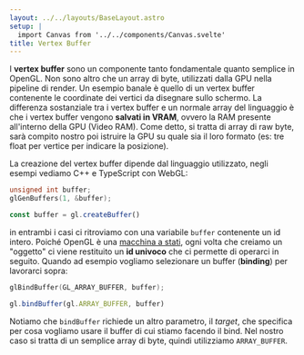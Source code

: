 ```yaml
---
layout: ../../layouts/BaseLayout.astro
setup: |
  import Canvas from '../../components/Canvas.svelte'
title: Vertex Buffer
---
```


I **vertex buffer** sono un componente tanto fondamentale quanto semplice in OpenGL. Non sono altro che un array di byte, utilizzati dalla GPU nella pipeline di render. Un esempio banale è quello di un vertex buffer contenente le coordinate dei vertici da disegnare sullo schermo. La differenza sostanziale tra i vertex buffer e un normale array del linguaggio è che i vertex buffer vengono **salvati in VRAM**, ovvero la RAM presente all'interno della GPU (Video RAM). Come detto, si tratta di array di raw byte, sarà compito nostro poi istruire la GPU su quale sia il loro formato (es: tre float per vertice per indicare la posizione).

La creazione del vertex buffer dipende dal linguaggio utilizzato, negli esempi vediamo C++ e TypeScript con WebGL:

```cpp
unsigned int buffer;
glGenBuffers(1, &buffer);
```

```ts
const buffer = gl.createBuffer()
```

in entrambi i casi ci ritroviamo con una variabile `buffer` contenente un id intero. Poiché OpenGL è una [macchina a stati](/theory/opengl#opengl-come-macchina-a-stati), ogni volta che creiamo un "oggetto" ci viene restituito un **id univoco** che ci permette di operarci in seguito.
Quando ad esempio vogliamo selezionare un buffer (**binding**) per lavorarci sopra:

```cpp
glBindBuffer(GL_ARRAY_BUFFER, buffer);
```

```ts
gl.bindBuffer(gl.ARRAY_BUFFER, buffer)
```

Notiamo che `bindBuffer` richiede un altro parametro, il _target_, che specifica per cosa vogliamo usare il buffer di cui stiamo facendo il bind. Nel nostro caso si tratta di un semplice array di byte, quindi utilizziamo `ARRAY_BUFFER`.
